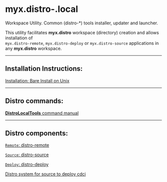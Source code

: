 # myx.distro-.local

Workspace Utility. Common (distro-*) tools installer, updater and launcher.

This utility facilitates **myx.distro** workspace (directory) creation and allows installation of  
`myx.distro-remote`, `myx.distro-deploy` or `myx.distro-source` applications in any **myx.distro** workspace.

---

## Installation Instructions: 

[Installation: Bare Install on Unix](https://github.com/myx/myx.distro-.local/blob/main/sh-lib/HelpDistroLocalTools-install-unix-bare.md)

---

## Distro commands: 

[**DistroLocalTools** command manual](https://github.com/myx/myx.distro-.local/blob/main/sh-lib/HelpDistroLocalTools.text)


---

## Distro components: 

[`Remote`: distro-remote](https://github.com/myx/myx.distro-remote?tab=readme-ov-file#myxdistro-remote)

[`Source`: distro-source](https://github.com/myx/myx.distro-source?tab=readme-ov-file#myxdistro-source)

[`Deploy`: distro-deploy](https://github.com/myx/myx.distro-deploy?tab=readme-ov-file#myxdistro-deploy)

[Distro system for source to deploy cdci](https://github.com/myx/myx.distro?tab=readme-ov-file#myxdistro)
